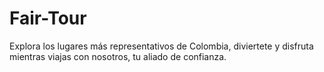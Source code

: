 # Fair-Tour
Explora los lugares más representativos de Colombia, diviertete y disfruta mientras viajas con nosotros, tu aliado de confianza.
